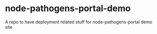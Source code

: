 # node-pathogens-portal-demo
A repo to have deployment related stuff for node-pathogens-portal demo site
